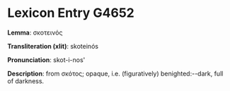 # Lexicon Entry G4652

**Lemma**: σκοτεινός

**Transliteration (xlit)**: skoteinós

**Pronunciation**: skot-i-nos'

**Description**:
from σκότος; opaque, i.e. (figuratively) benighted:--dark, full of darkness.
